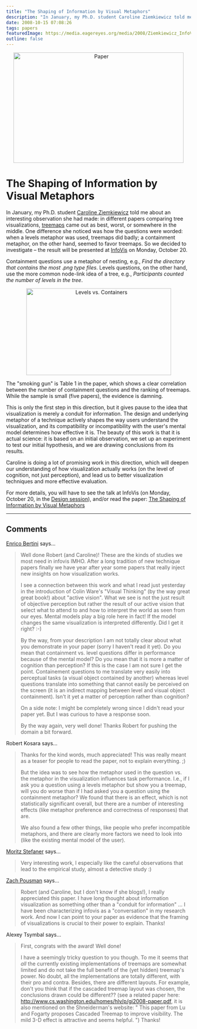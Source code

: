 ```yaml
---
title: "The Shaping of Information by Visual Metaphors"
description: "In January, my Ph.D. student Caroline Ziemkiewicz told me about an interesting observation she had made: in different papers comparing tree visualizations, treemaps came out as best, worst, or somewhere in the middle. One difference she noticed was how the questions were worded: when a levels metaphor was used, treemaps did badly; a containment metaphor, on the other hand, seemed to favor treemaps. So we decided to investigate &ndash; the result will be presented at InfoVis on Monday, October 20."
date: 2008-10-15 07:08:26
tags: papers
featuredImage: https://media.eagereyes.org/media/2008/Ziemkiewicz_InfoVis_2008.jpg
outline: false
---
```


<p align="center"><img alt="Paper" src="https://media.eagereyes.org/media/2008/Ziemkiewicz_InfoVis_2008.jpg" width="464" height="300" border="0" /></p>

# The Shaping of Information by Visual Metaphors

In January, my Ph.D. student <a href="http://www.cs.brown.edu/people/cziemki/">Caroline Ziemkiewicz</a> told me about an interesting observation she had made: in different papers comparing tree visualizations, <a href="/blog/2008/treemaps">treemaps</a> came out as best, worst, or somewhere in the middle. One difference she noticed was how the questions were worded: when a levels metaphor was used, treemaps did badly; a containment metaphor, on the other hand, seemed to favor treemaps. So we decided to investigate – the result will be presented at <a href="http://vis.computer.org/VisWeek2008/infovis/sessions_papers.html#design">InfoVis</a> on Monday, October 20.

Containment questions use a metaphor of nesting, e.g., <em>Find the directory that </em><em>contains </em><em>the most .png type files</em>. Levels questions, on the other hand, use the more common node-link idea of a tree, e.g., <em>Participants counted the number of </em><em>levels </em><em>in the tree</em>.

<p align="center"><img alt="Levels vs. Containers" src="https://media.eagereyes.org/media/2008/levelsvscontainers.png" width="395" height="236" border="0" /></p>

The "smoking gun" is Table 1 in the paper, which shows a clear correlation between the number of containment questions and the ranking of treemaps. While the sample is small (five papers), the evidence is damning.

This is only the first step in this direction, but it gives pause to the idea that visualization is merely a conduit for information. The design and underlying metaphor of a technique actively shapes the way users understand the visualization, and its compatibility or incompatibility with the user's mental model determines how effective it is. The beauty of this work is that it is actual science: it is based on an initial observation, we set up an experiment to test our initial hypothesis, and we are drawing conclusions from its results.

Caroline is doing a lot of promising work in this direction, which will deepen our understanding of how visualization actually works (on the level of cognition, not just perception), and lead us to better visualization techniques and more effective evaluation.

For more details, you will have to see the talk at InfoVis (on Monday, October 20, in the <a href="http://vis.computer.org/VisWeek2008/infovis/sessions_papers.html#design">Design session</a>), and/or read the paper: <a href="/publications/Ziemkiewicz-InfoVis-2008">The Shaping of Information by Visual Metaphors</a>


<PostedBy />


<aside class="comments">

---
## Comments

<a href="http://diuf.unifr.ch/people/bertinie/visuale/" rel="nofollow noopener" target="_blank">Enrico Bertini</a> says…
>	Well done Robert (and Caroline)! These are the kinds of studies we most need in infovis IMHO. After a long tradition of new technique papers finally we have year after year some papers that really inject new insights on how visualization works.
>	
>	I see a connection between this work and what I read just yesterday in the introduction of Colin Ware's "Visual Thinking" (by the way great great book!) about "active vision". What we see is not the just result of objective perception but rather the result of our active vision that select what to attend to and how to interpret the world as seen from our eyes. Mental models play a big role here in fact! If the model changes the same visualization is interpreted differently. Did I get it right? :-)
>	
>	By the way, from your description I am not totally clear about what you demonstrate in your paper (sorry I haven't read it yet). Do you mean that containment vs. level questions differ in performance because of the mental model? Do you mean that it is more a matter of cognition than perception? If this is the case I am not sure I get the point. Containement questions to me translate very easily into perceptual tasks (a visual object contained by another) whereas level questions translate into something that cannot easily be perceived on the screen (it is an indirect mapping between level and visual object containment). Isn't it yet a matter of perception rather than cognition?
>	
>	On a side note: I might be completely wrong since I didn't read your paper yet. But I was curious to have a response soon.
>	
>	By the way again, very well done! Thanks Robert for pushing the domain a bit forward.

Robert Kosara says…
>	<p>Thanks for the kind words, much appreciated! This was really meant as a teaser for people to read the paper, not to explain everything. ;)</p>
>	<p>But the idea was to see how the metaphor used in the question vs. the metaphor in the visualization influences task performance. I.e., if I ask you a question using a levels metaphor but show you a treemap, will you do worse than if I had asked you a question using the containment metaphor? We found that there is an effect, which is not statistically significant overall, but there are a number of interesting effects (like metaphor preference and correctness of responses) that are.</p>
>	<p>We also found a few other things, like people who prefer incompatible metaphors, and there are clearly more factors we need to look into (like the existing mental model of the user).</p>

<a href="http://well-formed-data.net" rel="nofollow noopener" target="_blank">Moritz Stefaner</a> says…
>	Very interesting work, I especially like the careful observations that lead to the empirical study, almost a detective study :) 

<a href="http://www.thinky.org" rel="nofollow noopener" target="_blank">Zach Pousman</a> says…
>	Robert (and Caroline, but I don't know if she blogs!), I really appreciated this paper. I have long thought about information visualization as something other than a "conduit for information" ... I have been characterizing infovis as a "conversation" in my research work. And now I can point to your paper as evidence that the framing of visualizations is crucial to their power to explain. Thanks!

Alexey Tsymbal says…
>	First, congrats with the award! Well done!
>	
>	I have a seemingly tricky question to you though. To me it seems that _all_ the currently existing implementations of treemaps are somewhat limited and do not take the full benefit of the (yet hidden) treemap's power. No doubt, all the implementations are totally different, with their pro and contra. Besides, there are different layouts. For example, don't you think that if the cascaded treemap layout was chosen, the conclusions drawn could be different??
>	(see a related paper here: http://www.cs.washington.edu/homes/hlv/p/gi2008-paper.pdf, it is also mentioned on the Shneiderman's website: "	 This  paper  from Lu and Fogarty proposes Cascaded Treemap to improve visibility. The mild 3-D effect is attractive and seems helpful. ")
>	Thanks!

</aside>

